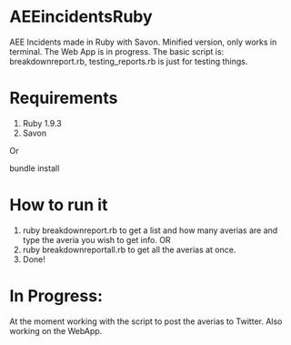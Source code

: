 AEEincidentsRuby
================

AEE Incidents made in Ruby with Savon. Minified version, only works in terminal. The Web App is in progress.
The basic script is: breakdownreport.rb, testing_reports.rb is just for testing things.

Requirements
============

1. Ruby 1.9.3
2. Savon

Or

bundle install

How to run it
===========

1. ruby breakdownreport.rb to get a list and how many averias are and type the averia you wish to get info.
OR 
2. ruby breakdownreportall.rb to get all the averias at once.
3. Done!

In Progress:
=============

At the moment working with the script to post the averias to Twitter.
Also working on the WebApp.


